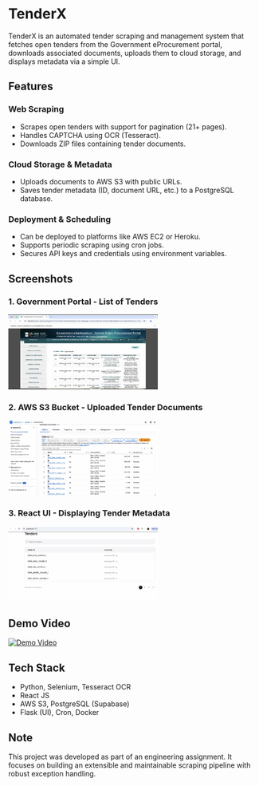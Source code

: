 # TenderX

TenderX is an automated tender scraping and management system that fetches open tenders from the Government eProcurement portal, downloads associated documents, uploads them to cloud storage, and displays metadata via a simple UI.

## Features

### Web Scraping  
- Scrapes open tenders with support for pagination (21+ pages).  
- Handles CAPTCHA using OCR (Tesseract).  
- Downloads ZIP files containing tender documents.

### Cloud Storage & Metadata  
- Uploads documents to AWS S3 with public URLs.  
- Saves tender metadata (ID, document URL, etc.) to a PostgreSQL database.

### Deployment & Scheduling  
- Can be deployed to platforms like AWS EC2 or Heroku.  
- Supports periodic scraping using cron jobs.  
- Secures API keys and credentials using environment variables.
  
## Screenshots

### 1. Government Portal - List of Tenders  
<img src="assets/readmeImages/gov-portal.png" alt="Government eProcurement Portal" width="300" height="150">  

### 2. AWS S3 Bucket - Uploaded Tender Documents  
<img src="assets/readmeImages/aws-bucket.png" alt="AWS S3 Bucket" width="300" height="150">  

### 3. React UI - Displaying Tender Metadata  
<img src="assets/readmeImages/react-ui.png" alt="React UI - Tender List" width="300" height="150">  

## Demo Video  

<a href="https://youtu.be/DywmrZDspVA" target="_blank">
  <img src="https://img.youtube.com/vi/DywmrZDspVA/0.jpg" alt="Demo Video" width="300" height="150">
</a>


## Tech Stack  
- Python, Selenium, Tesseract OCR
- React JS 
- AWS S3, PostgreSQL (Supabase)  
- Flask (UI), Cron, Docker 


## Note  
This project was developed as part of an engineering assignment. It focuses on building an extensible and maintainable scraping pipeline with robust exception handling.

